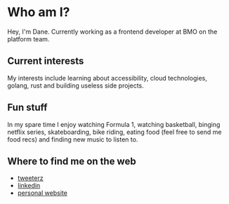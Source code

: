 # Who am I?
Hey, I'm Dane. Currently working as a frontend developer at BMO on the platform team.

## Current interests
My interests include learning about accessibility, cloud technologies, golang, rust and building useless side projects.

## Fun stuff
In my spare time I enjoy watching Formula 1, watching basketball, binging netflix series, skateboarding, bike riding, eating food (feel free to send me food recs) and finding new music to listen to. 

## Where to find me on the web
- [tweeterz](https://twitter.com/hybridearth)
- [linkedin](https://www.linkedin.com/in/dmiller94/)
- [personal website](https://danethe.dev)
